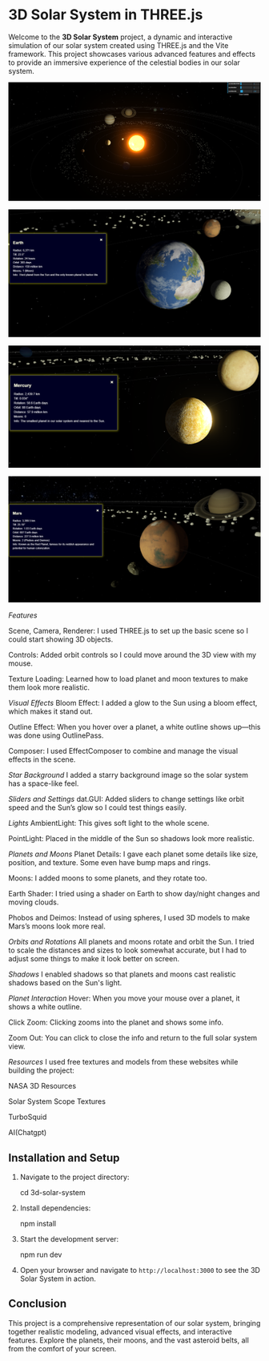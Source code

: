 # 3D Solar System in THREE.js

Welcome to the **3D Solar System** project, a dynamic and interactive simulation of our solar system created using THREE.js and the Vite framework. This project showcases various advanced features and effects to provide an immersive experience of the celestial bodies in our solar system.

![Solar_System](images/solar_system.png)

![Earth](images/earthnew.png)

![Mercury](images/mercury.png)

![Mars](images/mars.png)

_Features_

Scene, Camera, Renderer: I used THREE.js to set up the basic scene so I could start showing 3D objects.

Controls: Added orbit controls so I could move around the 3D view with my mouse.

Texture Loading: Learned how to load planet and moon textures to make them look more realistic.

_Visual Effects_
Bloom Effect: I added a glow to the Sun using a bloom effect, which makes it stand out.

Outline Effect: When you hover over a planet, a white outline shows up—this was done using OutlinePass.

Composer: I used EffectComposer to combine and manage the visual effects in the scene.

_Star Background_
I added a starry background image so the solar system has a space-like feel.

_Sliders and Settings_
dat.GUI: Added sliders to change settings like orbit speed and the Sun’s glow so I could test things easily.

_Lights_
AmbientLight: This gives soft light to the whole scene.

PointLight: Placed in the middle of the Sun so shadows look more realistic.

_Planets and Moons_
Planet Details: I gave each planet some details like size, position, and texture. Some even have bump maps and rings.

Moons: I added moons to some planets, and they rotate too.

Earth Shader: I tried using a shader on Earth to show day/night changes and moving clouds.

Phobos and Deimos: Instead of using spheres, I used 3D models to make Mars’s moons look more real.

_Orbits and Rotations_
All planets and moons rotate and orbit the Sun. I tried to scale the distances and sizes to look somewhat accurate, but I had to adjust some things to make it look better on screen.

_Shadows_
I enabled shadows so that planets and moons cast realistic shadows based on the Sun's light.

_Planet Interaction_
Hover: When you move your mouse over a planet, it shows a white outline.

Click Zoom: Clicking zooms into the planet and shows some info.

Zoom Out: You can click to close the info and return to the full solar system view.

_Resources_
I used free textures and models from these websites while building the project:

NASA 3D Resources

Solar System Scope Textures

TurboSquid

AI(Chatgpt)

## Installation and Setup

1. Navigate to the project directory:

   cd 3d-solar-system

2. Install dependencies:

   npm install

3. Start the development server:

   npm run dev

4. Open your browser and navigate to `http://localhost:3000` to see the 3D Solar System in action.

## Conclusion

This project is a comprehensive representation of our solar system, bringing together realistic modeling, advanced visual effects, and interactive features. Explore the planets, their moons, and the vast asteroid belts, all from the comfort of your screen.
